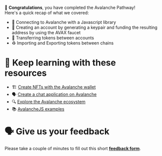 🥳 **Congratulations**, you have completed the Avalanche Pathway! \
Here's a quick recap of what we covered:

- 🔌 Connecting to Avalanche with a Javascript library
- 🏦 Creating an account by generating a keypair and funding the resulting address by using the AVAX faucet
- 💸 Transferring tokens between accounts
- ♻️ Importing and Exporting tokens between chains

# 🧐 Keep learning with these resources

- 🏗 [Create NFTs with the Avalanche wallet](https://learn.figment.io/tutorials/create-nfts-with-the-avalanche-wallet)
- 🗣 [Create a chat application on Avalanche](https://learn.figment.io/tutorials/create-a-chat-application-using-solidity-and-react)
- 🔍 [Explore the Avalanche ecosystem](https://ecosystem.avax.network/marketplace?tag=)
- 📚 [AvalancheJS examples](https://github.com/ava-labs/avalanchejs/tree/master/examples/avm)

# 🗣 Give us your feedback

Please take a couple of minutes to fill out this short **[feedback form](https://docs.google.com/forms/d/1SXg3xo0I1BRN2BAS-ffDbj1P6bfwo0x48trttmJ5xKs/)**.
